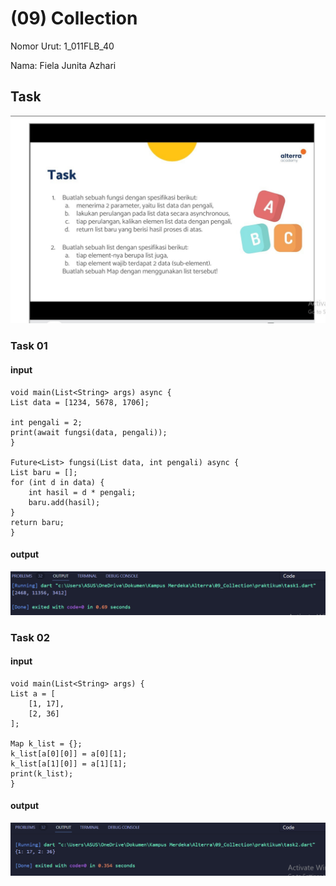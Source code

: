 # (09) Collection
Nomor Urut: 1_011FLB_40

Nama: Fiela Junita Azhari

## Task
![soal](../screenshots/task.jpeg)
### Task 01
#### input
    void main(List<String> args) async {
    List data = [1234, 5678, 1706];

    int pengali = 2;
    print(await fungsi(data, pengali));
    }

    Future<List> fungsi(List data, int pengali) async {
    List baru = [];
    for (int d in data) {
        int hasil = d * pengali;
        baru.add(hasil);
    }
    return baru;
    }
#### output
![task1](../screenshots/task1.png)


### Task 02
#### input
    void main(List<String> args) {
    List a = [
        [1, 17],
        [2, 36]
    ];

    Map k_list = {};
    k_list[a[0][0]] = a[0][1];
    k_list[a[1][0]] = a[1][1];
    print(k_list);
    }
#### output
![task2](../screenshots/task2.png)